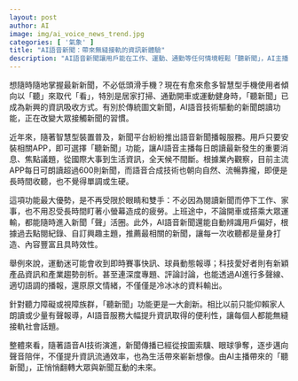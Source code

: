 ```yaml
---
layout: post
author: AI
image: img/ai_voice_news_trend.jpg
categories: [ '氣象' ]
title: "AI語音新聞：帶來無縫接軌的資訊新體驗"
description: "AI語音新聞讓用戶能在工作、運動、通勤等任何情境輕鬆「聽新聞」，AI主播全天不間斷播報重點消息，依據使用者興趣推送專屬內容。不僅聲音自然，還能滿足視障、聽障族群需求，全面提升新聞獲取的便利與即時性，正在改變大眾的資訊接收習慣。"
---
```

想隨時隨地掌握最新新聞，不必低頭滑手機？現在有愈來愈多智慧型手機使用者傾向以「聽」來取代「看」，特別是居家打掃、通勤開車或運動健身時，「聽新聞」已成為新興的資訊吸收方式。有別於傳統圖文新聞，AI語音技術驅動的新聞朗讀功能，正在改變大眾接觸新聞的習慣。

近年來，隨著智慧型裝置普及，新聞平台紛紛推出語音新聞播報服務。用戶只要安裝相關APP，即可選擇「聽新聞」功能，讓AI語音主播每日朗讀最新發生的重要消息、焦點議題，從國際大事到生活資訊，全天候不間斷。根據業內觀察，目前主流APP每日可朗讀超過600則新聞，而語音合成技術也朝向自然、流暢靠攏，即便是長時間收聽，也不覺得單調或生硬。

這項功能最大優勢，是不再受限於眼睛和雙手：不必因為閱讀新聞而停下工作、家事，也不用忍受長時間盯著小螢幕造成的疲勞。上班途中，不論開車或搭乘大眾運輸，都能隨時進入新聞「聲」活圈。此外，AI語音新聞還能自動辨識用戶偏好，根據過去點閱紀錄、自訂興趣主題，推薦最相關的新聞，讓每一次收聽都是量身打造、內容豐富且具時效性。

舉例來說，運動迷可能會收到即時賽事快訊、球員動態報導；科技愛好者則有新穎產品資訊和產業趨勢剖析。甚至連深度專題、評論討論，也能透過AI進行多聲線、適切語調的播報，還原原文情緒，不僅僅是冷冰冰的資料輸出。

針對聽力障礙或視障族群，「聽新聞」功能更是一大創新。相比以前只能仰賴家人朗讀或少量有聲報導，AI語音服務大幅提升資訊取得的便利性，讓每個人都能無縫接軌社會話題。

整體來看，隨著語音AI技術演進，新聞傳播已經從按圖索驥、眼球爭奪，逐步邁向聲音陪伴，不僅提升資訊流通效率，也為生活帶來嶄新想像。由AI主播帶來的「聽新聞」，正悄悄翻轉大眾與新聞互動的未來。